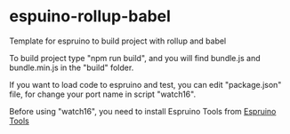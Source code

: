 # espuino-rollup-babel

Template for espruino to build project with rollup and babel

To build project type "npm run build", and you will find bundle.js and bundle.min.js in the "build" folder.

If you want to load code to espruino and test, you can edit "package.json" file, for change your port name in script "watch16".

Before using "watch16", you need to install Espruino Tools from <a href="https://github.com/espruino/EspruinoTools" rel="nofollow">Espruino Tools</a>
